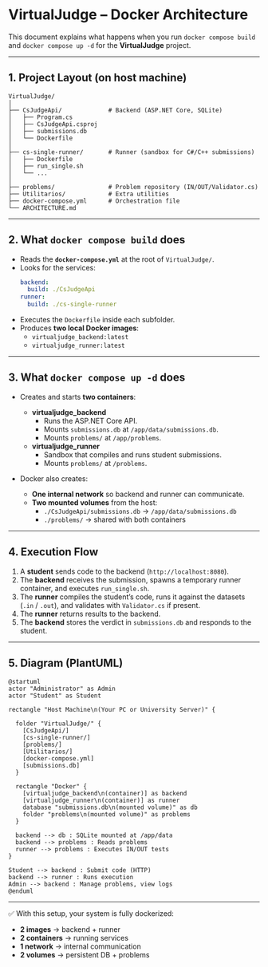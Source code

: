 # VirtualJudge – Docker Architecture

This document explains what happens when you run `docker compose build` and `docker compose up -d` for the **VirtualJudge** project.

---

## 1. Project Layout (on host machine)

```
VirtualJudge/
│
├── CsJudgeApi/             # Backend (ASP.NET Core, SQLite)
│   ├── Program.cs
│   ├── CsJudgeApi.csproj
│   ├── submissions.db
│   └── Dockerfile
│
├── cs-single-runner/       # Runner (sandbox for C#/C++ submissions)
│   ├── Dockerfile
│   ├── run_single.sh
│   └── ...
│
├── problems/               # Problem repository (IN/OUT/Validator.cs)
├── Utilitarios/            # Extra utilities
├── docker-compose.yml      # Orchestration file
└── ARCHITECTURE.md
```

---

## 2. What `docker compose build` does

- Reads the **`docker-compose.yml`** at the root of `VirtualJudge/`.
- Looks for the services:
  ```yaml
  backend:
    build: ./CsJudgeApi
  runner:
    build: ./cs-single-runner
  ```
- Executes the `Dockerfile` inside each subfolder.
- Produces **two local Docker images**:
  - `virtualjudge_backend:latest`
  - `virtualjudge_runner:latest`

---

## 3. What `docker compose up -d` does

- Creates and starts **two containers**:
  - **virtualjudge_backend**  
    - Runs the ASP.NET Core API.  
    - Mounts `submissions.db` at `/app/data/submissions.db`.  
    - Mounts `problems/` at `/app/problems`.
  - **virtualjudge_runner**  
    - Sandbox that compiles and runs student submissions.  
    - Mounts `problems/` at `/problems`.

- Docker also creates:
  - **One internal network** so backend and runner can communicate.  
  - **Two mounted volumes** from the host:
    - `./CsJudgeApi/submissions.db` → `/app/data/submissions.db`  
    - `./problems/` → shared with both containers

---

## 4. Execution Flow

1. A **student** sends code to the backend (`http://localhost:8080`).  
2. The **backend** receives the submission, spawns a temporary runner container, and executes `run_single.sh`.  
3. The **runner** compiles the student’s code, runs it against the datasets (`.in` / `.out`), and validates with `Validator.cs` if present.  
4. The **runner** returns results to the backend.  
5. The **backend** stores the verdict in `submissions.db` and responds to the student.

---

## 5. Diagram (PlantUML)

```plantuml
@startuml
actor "Administrator" as Admin
actor "Student" as Student

rectangle "Host Machine\n(Your PC or University Server)" {
  
  folder "VirtualJudge/" {
    [CsJudgeApi/] 
    [cs-single-runner/]
    [problems/]
    [Utilitarios/]
    [docker-compose.yml]
    [submissions.db]
  }

  rectangle "Docker" {
    [virtualjudge_backend\n(container)] as backend
    [virtualjudge_runner\n(container)] as runner
    database "submissions.db\n(mounted volume)" as db
    folder "problems\n(mounted volume)" as problems
  }

  backend --> db : SQLite mounted at /app/data
  backend --> problems : Reads problems
  runner --> problems : Executes IN/OUT tests
}

Student --> backend : Submit code (HTTP)
backend --> runner : Runs execution
Admin --> backend : Manage problems, view logs
@enduml
```

---

✅ With this setup, your system is fully dockerized:  
- **2 images** → backend + runner  
- **2 containers** → running services  
- **1 network** → internal communication  
- **2 volumes** → persistent DB + problems  
